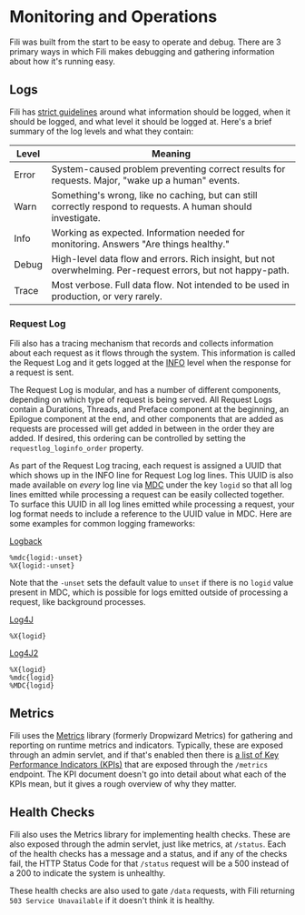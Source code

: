 Monitoring and Operations
=========================

Fili was built from the start to be easy to operate and debug. There are 3 primary ways in which Fili makes debugging
and gathering information about how it's running easy.

Logs
----

Fili has [strict guidelines](contributing/logging-guidelines.md) around what information should be logged, when it 
should be logged, and what level it should be logged at. Here's a brief summary of the log levels and what they contain:

| Level | Meaning                                                                                                      |
| ----- | ------------------------------------------------------------------------------------------------------------ |
| Error | System-caused problem preventing correct results for requests. Major, "wake up a human" events.              |
| Warn  | Something's wrong, like no caching, but can still correctly respond to requests. A human should investigate. |
| Info  | Working as expected. Information needed for monitoring. Answers "Are things healthy."                        |
| Debug | High-level data flow and errors. Rich insight, but not overwhelming. Per-request errors, but not happy-path. |
| Trace | Most verbose. Full data flow. Not intended to be used in production, or very rarely.                         |

### Request Log

Fili also has a tracing mechanism that records and collects information about each request as it flows through the
system. This information is called the Request Log and it gets logged at the [INFO](contributing/logging-guidelines.md#info) 
level when the response for a request is sent. 

The Request Log is modular, and has a number of different components, depending on which type of request is being served.
All Request Logs contain a Durations, Threads, and Preface component at the beginning, an Epilogue component at the end,
and other components that are added as requests are processed will get added in between in the order they are added.
If desired, this ordering can be controlled by setting the `requestlog_loginfo_order` property.

As part of the Request Log tracing, each request is assigned a UUID that which shows up in the INFO line for Request Log
log lines. This UUID is also made available on _every_ log line via [MDC](http://www.slf4j.org/api/org/slf4j/MDC.html)
under the key `logid` so that all log lines emitted while processing a request can be easily collected together. To 
surface this UUID in all log lines emitted while processing a request, your log format needs to include a reference to
the UUID value in MDC. Here are some examples for common logging frameworks:

[Logback](http://logback.qos.ch/manual/layouts.html#mdc)
```
%mdc{logid:-unset}
%X{logid:-unset}
```
Note that the `-unset` sets the default value to `unset` if there is no `logid` value present in MDC, which is possible
for logs emitted outside of processing a request, like background processes.

[Log4J](https://logging.apache.org/log4j/1.2/apidocs/org/apache/log4j/PatternLayout.html)
```
%X{logid}
```

[Log4J2](https://logging.apache.org/log4j/2.x/manual/layouts.html)
```
%X{logid}
%mdc{logid}
%MDC{logid}
```


Metrics
-------

Fili uses the [Metrics](http://metrics.dropwizard.io/) library (formerly Dropwizard Metrics) for gathering and reporting
on runtime metrics and indicators. Typically, these are exposed through an admin servlet, and if that's enabled then
there is [a list of Key Performance Indicators (KPIs)](kpis.md) that are exposed through the `/metrics` endpoint. The 
KPI document doesn't go into detail about what each of the KPIs mean, but it gives a rough overview of why they matter.  


Health Checks
-------------

Fili also uses the Metrics library for implementing health checks. These are also exposed through the admin servlet,
just like metrics, at `/status`. Each of the health checks has a message and a status, and if any of the checks fail, 
the HTTP Status Code for that `/status` request will be a 500 instead of a 200 to indicate the system is unhealthy.

These health checks are also used to gate `/data` requests, with Fili returning `503 Service Unavailable` if it doesn't
think it is healthy.
